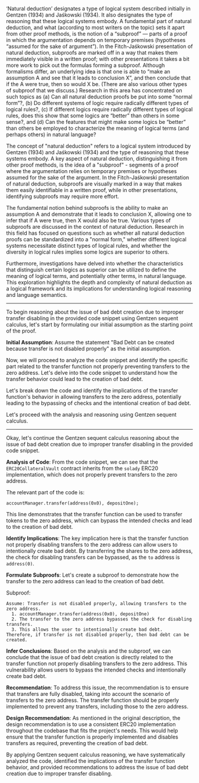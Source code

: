 ‘Natural deduction’ designates a type of logical system described initially in Gentzen (1934) and Jaśkowski (1934). It also designates the type of reasoning that these logical systems embody. A fundamental part of natural deduction, and what (according to most writers on the topic) sets it apart from other proof methods, is the notion of a “subproof” — parts of a proof in which the argumentation depends on temporary premises (hypotheses “assumed for the sake of argument”). In the Fitch-Jaśkowski presentation of natural deduction, subproofs are marked off in a way that makes them immediately visible in a written proof; with other presentations it takes a bit more work to pick out the formulas forming a subproof. Although formalisms differ, an underlying idea is that one is able to “make an assumption A and see that it leads to conclusion X”, and then conclude that if the A were true, then so would X be. (There are also various other types of subproof that we discuss.) Research in this area has concentrated on such topics as (a) Can all natural deduction proofs be put into some “normal form”?, (b) Do different systems of logic require radically different types of logical rules?, (c) If different logics require radically different types of logical rules, does this show that some logics are “better” than others in some sense?, and (d) Can the features that might make some logics be “better” than others be employed to characterize the meaning of logical terms (and perhaps others) in natural language?

The concept of "natural deduction" refers to a logical system introduced by Gentzen (1934) and Jaśkowski (1934) and the type of reasoning that these systems embody. A key aspect of natural deduction, distinguishing it from other proof methods, is the idea of a "subproof" - segments of a proof where the argumentation relies on temporary premises or hypotheses assumed for the sake of the argument. In the Fitch-Jaśkowski presentation of natural deduction, subproofs are visually marked in a way that makes them easily identifiable in a written proof, while in other presentations, identifying subproofs may require more effort.

The fundamental notion behind subproofs is the ability to make an assumption A and demonstrate that it leads to conclusion X, allowing one to infer that if A were true, then X would also be true. Various types of subproofs are discussed in the context of natural deduction. Research in this field has focused on questions such as whether all natural deduction proofs can be standardized into a "normal form," whether different logical systems necessitate distinct types of logical rules, and whether the diversity in logical rules implies some logics are superior to others.

Furthermore, investigations have delved into whether the characteristics that distinguish certain logics as superior can be utilized to define the meaning of logical terms, and potentially other terms, in natural language. This exploration highlights the depth and complexity of natural deduction as a logical framework and its implications for understanding logical reasoning and language semantics.

---

To begin reasoning about the issue of bad debt creation due to improper transfer disabling in the provided code snippet using Gentzen sequent calculus, let's start by formulating our initial assumption as the starting point of the proof. 

**Initial Assumption**:
Assume the statement "Bad Debt can be created because transfer is not disabled properly" as the initial assumption.

Now, we will proceed to analyze the code snippet and identify the specific part related to the transfer function not properly preventing transfers to the zero address. Let's delve into the code snippet to understand how the transfer behavior could lead to the creation of bad debt. 

Let's break down the code and identify the implications of the transfer function's behavior in allowing transfers to the zero address, potentially leading to the bypassing of checks and the intentional creation of bad debt. 

Let's proceed with the analysis and reasoning using Gentzen sequent calculus.

--- 

Okay, let's continue the Gentzen sequent calculus reasoning about the issue of bad debt creation due to improper transfer disabling in the provided code snippet.

**Analysis of Code**:
From the code snippet, we can see that the `ERC20CollateralVault` contract inherits from the `solady` ERC20 implementation, which does not properly prevent transfers to the zero address.

The relevant part of the code is:
```solidity
accountManager.transfer(address(0x0), depositOne);
```
This line demonstrates that the transfer function can be used to transfer tokens to the zero address, which can bypass the intended checks and lead to the creation of bad debt.

**Identify Implications**:
The key implication here is that the transfer function not properly disabling transfers to the zero address can allow users to intentionally create bad debt. By transferring the shares to the zero address, the check for disabling transfers can be bypassed, as the `to` address is `address(0)`.

**Formulate Subproofs**:
Let's create a subproof to demonstrate how the transfer to the zero address can lead to the creation of bad debt.

Subproof:
```
Assume: Transfer is not disabled properly, allowing transfers to the zero address.
  1. accountManager.transfer(address(0x0), depositOne)
  2. The transfer to the zero address bypasses the check for disabling transfers.
  3. This allows the user to intentionally create bad debt.
Therefore, if transfer is not disabled properly, then bad debt can be created.
```

**Infer Conclusions**:
Based on the analysis and the subproof, we can conclude that the issue of bad debt creation is directly related to the transfer function not properly disabling transfers to the zero address. This vulnerability allows users to bypass the intended checks and intentionally create bad debt.

**Recommendation**:
To address this issue, the recommendation is to ensure that transfers are fully disabled, taking into account the scenario of transfers to the zero address. The transfer function should be properly implemented to prevent any transfers, including those to the zero address.

**Design Recommendation**:
As mentioned in the original description, the design recommendation is to use a consistent ERC20 implementation throughout the codebase that fits the project's needs. This would help ensure that the transfer function is properly implemented and disables transfers as required, preventing the creation of bad debt.

By applying Gentzen sequent calculus reasoning, we have systematically analyzed the code, identified the implications of the transfer function behavior, and provided recommendations to address the issue of bad debt creation due to improper transfer disabling.
